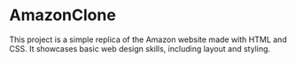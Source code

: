 # AmazonClone
This project is a simple replica of the Amazon website made with HTML and CSS. It showcases basic web design skills, including layout and styling.
